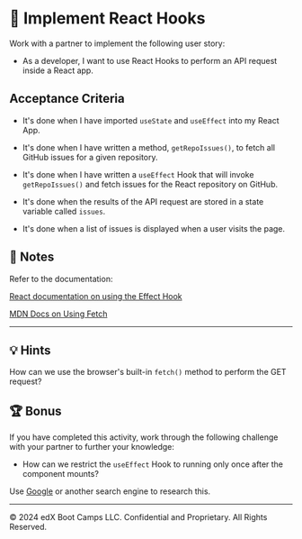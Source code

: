 # 📖 Implement React Hooks

Work with a partner to implement the following user story:

* As a developer, I want to use React Hooks to perform an API request inside a React app.

## Acceptance Criteria

* It's done when I have imported `useState` and `useEffect` into my React App.

* It's done when I have written a method, `getRepoIssues()`, to fetch all GitHub issues for a given repository.

* It's done when I have written a `useEffect` Hook that will invoke `getRepoIssues()` and fetch issues for the React repository on GitHub.

* It's done when the results of the API request are stored in a state variable called `issues`.

* It's done when a list of issues is displayed when a user visits the page.

## 📝 Notes

Refer to the documentation:

[React documentation on using the Effect Hook](https://react.dev/reference/react/useEffect)

[MDN Docs on Using Fetch](https://developer.mozilla.org/en-US/docs/Web/API/Fetch_API/Using_Fetch)

---

## 💡 Hints

How can we use the browser's built-in `fetch()` method to perform the GET request?

## 🏆 Bonus

If you have completed this activity, work through the following challenge with your partner to further your knowledge:

* How can we restrict the `useEffect` Hook to running only once after the component mounts?

Use [Google](https://www.google.com) or another search engine to research this.

---
© 2024 edX Boot Camps LLC. Confidential and Proprietary. All Rights Reserved.
